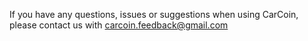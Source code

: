 If you have any questions, issues or suggestions when using CarCoin, please contact us with carcoin.feedback@gmail.com